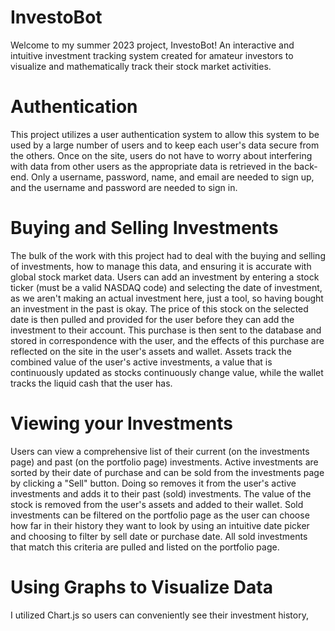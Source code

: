 # InvestoBot
Welcome to my summer 2023 project, InvestoBot! An interactive and intuitive investment tracking system created for amateur investors to visualize and mathematically track their stock market activities.

# Authentication
This project utilizes a user authentication system to allow this system to be used by a large number of users and to keep each user's data secure from the others. Once on the site, users do not have to worry about interfering with data from other users as the appropriate data is retrieved in the back-end. Only a username, password, name, and email are needed to sign up, and the username and password are needed to sign in.

# Buying and Selling Investments
The bulk of the work with this project had to deal with the buying and selling of investments, how to manage this data, and ensuring it is accurate with global stock market data. Users can add an investment by entering a stock ticker (must be a valid NASDAQ code) and selecting the date of investment, as we aren't making an actual investment here, just a tool, so having bought an investment in the past is okay. The price of this stock on the selected date is then pulled and provided for the user before they can add the investment to their account. This purchase is then sent to the database and stored in correspondence with the user, and the effects of this purchase are reflected on the site in the user's assets and wallet. Assets track the combined value of the user's active investments, a value that is continuously updated as stocks continuously change value, while the wallet tracks the liquid cash that the user has. 

# Viewing your Investments
Users can view a comprehensive list of their current (on the investments page) and past (on the portfolio page) investments. 
Active investments are sorted by their date of purchase and can be sold from the investments page by clicking a "Sell" button. Doing so removes it from the user's active investments and adds it to their past (sold) investments. The value of the stock is removed from the user's assets and added to their wallet. 
Sold investments can be filtered on the portfolio page as the user can choose how far in their history they want to look by using an intuitive date picker and choosing to filter by sell date or purchase date. All sold investments that match this criteria are pulled and listed on the portfolio page.

# Using Graphs to Visualize Data
I utilized Chart.js so users can conveniently see their investment history, 
